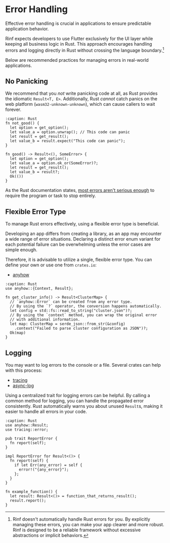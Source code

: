 # Error Handling

Effective error handling is crucial in applications to ensure predictable application behavior.

Rinf expects developers to use Flutter exclusively for the UI layer while keeping all business logic in Rust. This approach encourages handling errors and logging directly in Rust without crossing the language boundary.[^1]

[^1]: Rinf doesn't automatically handle Rust errors for you. By explicitly managing these errors, you can make your app clearer and more robust. Rinf is designed to be a reliable framework without excessive abstractions or implicit behaviors.

Below are recommended practices for managing errors in real-world applications.

## No Panicking

We recommend that you _not_ write panicking code at all, as Rust provides the idiomatic `Result<T, E>`. Additionally, Rust _cannot_ catch panics on the web platform (`wasm32-unknown-unknown`), which can cause callers to wait forever.

```{code-block} rust
:caption: Rust
fn not_good() {
  let option = get_option();
  let value_a = option.unwrap(); // This code can panic
  let result = get_result();
  let value_b = result.expect("This code can panic");
}

fn good() -> Result<(), SomeError> {
  let option = get_option();
  let value_a = option.ok_or(SomeError)?;
  let result = get_result();
  let value_b = result?;
  Ok(())
}
```

As the Rust documentation states, [most errors aren't serious enough](https://doc.rust-lang.org/book/ch09-02-recoverable-errors-with-result.html) to require the program or task to stop entirely.

## Flexible Error Type

To manage Rust errors effectively, using a flexible error type is beneficial.

Developing an app differs from creating a library, as an app may encounter a wide range of error situations. Declaring a distinct error enum variant for each potential failure can be overwhelming unless the error cases are simple enough.

Therefore, it is advisable to utilize a single, flexible error type. You can define your own or use one from `crates.io`:

- [anyhow](https://crates.io/crates/anyhow)

```{code-block} rust
:caption: Rust
use anyhow::{Context, Result};

fn get_cluster_info() -> Result<ClusterMap> {
  // `anyhow::Error` can be created from any error type.
  // By using the `?` operator, the conversion happens automatically.
  let config = std::fs::read_to_string("cluster.json")?;
  // By using the `context` method, you can wrap the original error
  // with additional information.
  let map: ClusterMap = serde_json::from_str(&config)
    .context("Failed to parse cluster configuration as JSON")?;
  Ok(map)
}
```

## Logging

You may want to log errors to the console or a file. Several crates can help with this process:

- [tracing](https://crates.io/crates/tracing)
- [async-log](https://crates.io/crates/async-log)

Using a centralized trait for logging errors can be helpful. By calling a common method for logging, you can handle the propagated error consistently. Rust automatically warns you about unused `Result`s, making it easier to handle all errors in your code.

```{code-block} rust
:caption: Rust
use anyhow::Result;
use tracing::error;

pub trait ReportError {
  fn report(self);
}

impl ReportError for Result<()> {
  fn report(self) {
    if let Err(any_error) = self {
      error!("{any_error}");
    };
  }
}

fn example_function() {
  let result: Result<()> = function_that_returns_result();
  result.report();
}
```
